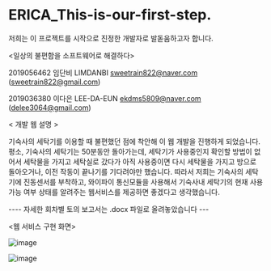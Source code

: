 # ERICA_This-is-our-first-step.
저희는 이 프로젝트를 시작으로 진정한 개발자로 발돋움하고자 합니다.

<일상의 불편함을 소프트웨어로 해결하다>

2019056462 임단비 LIMDANBI sweetrain822@naver.com (sweetrain822@gmail.com)

2019036380 이다은 LEE-DA-EUN ekdms5809@naver.com (delee3064@gmail.com)


< 개발 웹 설명 > 

기숙사의 세탁기를 이용할 때 불편했던 점에 착안해 이 웹 개발을 진행하게 되었습니다. 평소, 기숙사의 세탁기는 50분동안 돌아가는데, 세탁기가 사용중인지 확인할 방법이 없어서 세탁물을 가지고 세탁실로 갔다가 아직 사용중이면 다시 세탁물을 가지고 방으로 돌아오거나, 이전 작동이 끝나기를 기다려야만 했습니다. 따라서 저희는 기숙사의 세탁기에 진동센서를 부착하고, 와이파이 통신모듈을 사용해서 기숙사내 세탁기의 현재 사용가능 여부 상태를 알려주는 웹서비스를 제공하면 좋겠다고 생각했습니다.

---- 자세한 회차별 토의 보고서는 .docx 파일로 올려놓았습니다 ---

<웹 서비스 구현 화면>


![image](https://user-images.githubusercontent.com/55095806/71320063-af955200-24e9-11ea-9ee8-beb1654343c0.png)


![image](https://user-images.githubusercontent.com/55095806/71320065-b58b3300-24e9-11ea-87ea-3f7712aeb9ac.png)
